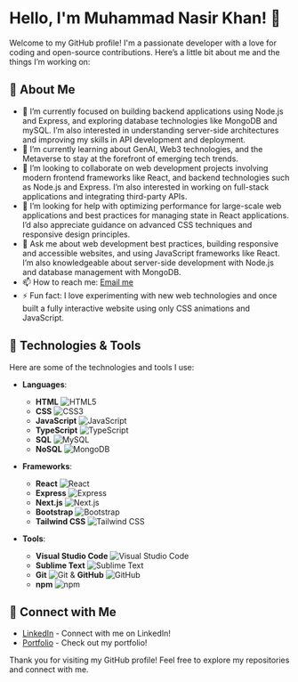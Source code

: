 
# Hello, I'm Muhammad Nasir Khan! 👋

Welcome to my GitHub profile! I'm a passionate developer with a love for coding and open-source contributions. Here’s a little bit about me and the things I’m working on:

## 🌟 About Me

- 🔭 I’m currently focused on building backend applications using Node.js and Express, and exploring database technologies like MongoDB and mySQL. I’m also interested in understanding server-side architectures and improving my skills in API development and deployment.
- 🌱 I’m currently learning about GenAI, Web3 technologies, and the Metaverse to stay at the forefront of emerging tech trends.
- 👯 I’m looking to collaborate on web development projects involving modern frontend frameworks like React, and backend technologies such as Node.js and Express. I’m also interested in working on full-stack applications and integrating third-party APIs.
- 🤔 I’m looking for help with optimizing performance for large-scale web applications and best practices for managing state in React applications. I’d also appreciate guidance on advanced CSS techniques and responsive design principles.
- 💬 Ask me about web development best practices, building responsive and accessible websites, and using JavaScript frameworks like React. I’m also knowledgeable about server-side development with Node.js and database management with MongoDB.
- 📫 How to reach me: [Email me](khanmuhammadnasir9977@gmail.com)
- ⚡ Fun fact: I love experimenting with new web technologies and once built a fully interactive website using only CSS animations and JavaScript.

## 🔧 Technologies & Tools

Here are some of the technologies and tools I use:

- **Languages**:
  - **HTML** ![HTML5](https://img.shields.io/badge/-HTML5-E34F26?style=flat&logo=html5&logoColor=white)
  - **CSS** ![CSS3](https://img.shields.io/badge/-CSS3-1572B6?style=flat&logo=css3&logoColor=white)
  - **JavaScript** ![JavaScript](https://img.shields.io/badge/-JavaScript-F7DF1E?style=flat&logo=javascript&logoColor=black)
  - **TypeScript** ![TypeScript](https://img.shields.io/badge/-TypeScript-3178C6?style=flat&logo=typescript&logoColor=white)
  - **SQL** ![MySQL](https://img.shields.io/badge/-MySQL-4479A1?style=flat&logo=mysql&logoColor=white)
  - **NoSQL** ![MongoDB](https://img.shields.io/badge/-MongoDB-47A248?style=flat&logo=mongodb&logoColor=white)

- **Frameworks**:
  - **React** ![React](https://img.shields.io/badge/-React-61DAFB?style=flat&logo=react&logoColor=black)
  - **Express** ![Express](https://img.shields.io/badge/-Express-000000?style=flat&logo=express&logoColor=white)
  - **Next.js** ![Next.js](https://img.shields.io/badge/-Next.js-000000?style=flat&logo=next.js&logoColor=white)
  - **Bootstrap** ![Bootstrap](https://img.shields.io/badge/-Bootstrap-563D7C?style=flat&logo=bootstrap&logoColor=white)
  - **Tailwind CSS** ![Tailwind CSS](https://img.shields.io/badge/-Tailwind%20CSS-06B6D4?style=flat&logo=tailwind-css&logoColor=white)

- **Tools**:
  - **Visual Studio Code** ![Visual Studio Code](https://img.shields.io/badge/-Visual%20Studio%20Code-007ACC?style=flat&logo=visual-studio-code&logoColor=white)
  - **Sublime Text** ![Sublime Text](https://img.shields.io/badge/-Sublime%20Text-FF9800?style=flat&logo=sublime-text&logoColor=white)
  - **Git** ![Git](https://img.shields.io/badge/-Git-F05032?style=flat&logo=git&logoColor=white) & **GitHub** ![GitHub](https://img.shields.io/badge/-GitHub-181717?style=flat&logo=github&logoColor=white)
  - **npm** ![npm](https://img.shields.io/badge/-npm-CB3837?style=flat&logo=npm&logoColor=white)

## 🔗 Connect with Me

- [LinkedIn](https://www.linkedin.com/in/muhammadnasirkhan97) - Connect with me on LinkedIn!
- [Portfolio](https://www.muhammadnasirkhan.com/) - Check out my portfolio!


Thank you for visiting my GitHub profile! Feel free to explore my repositories and connect with me.
